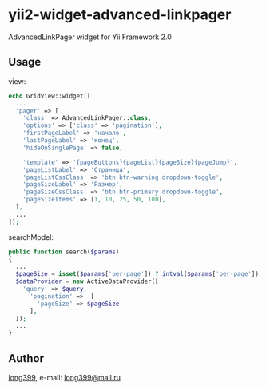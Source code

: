 # yii2-widget-advanced-linkpager
AdvancedLinkPager widget for Yii Framework 2.0

Usage
-----
view:
```php
echo GridView::widget([
  ...
  'pager' => [
    'class' => AdvancedLinkPager::class,
    'options' => ['class' => 'pagination'],
    'firstPageLabel' => 'начало',
    'lastPageLabel' => 'конец',
    'hideOnSinglePage' => false,

    'template' => '{pageButtons}{pageList}{pageSize}{pageJump}',
    'pageListLabel' => 'Страница',
    'pageListCssClass' => 'btn btn-warning dropdown-toggle',
    'pageSizeLabel' => 'Размер',
    'pageSizeCssClass' => 'btn btn-primary dropdown-toggle',
    'pageSizeItems' => [1, 10, 25, 50, 100],
  ],
  ...
]);
```
 
searchModel:
```php
public function search($params)
{
  ...
  $pageSize = isset($params['per-page']) ? intval($params['per-page']) : 10;
  $dataProvider = new ActiveDataProvider([
    'query' => $query,
      'pagination' =>  [
        'pageSize' => $pageSize
      ],
  ]);
  ...
}
```

Author
-----
[long399](https://github.com/ProkopenkoRoman/), e-mail: [long399@mail.ru](mailto:long399@mail.ru)
